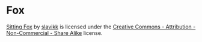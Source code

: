 # Fox

[Sitting Fox](https://www.thingiverse.com/thing:934033) by [slavikk](https://www.thingiverse.com/slavikk) is licensed under the [Creative Commons - Attribution - Non-Commercial - Share Alike](https://creativecommons.org/licenses/by-nc-sa/4.0/) license.
